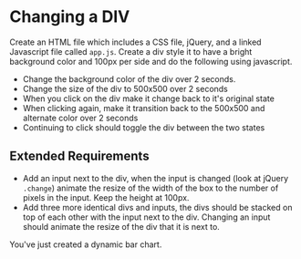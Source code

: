 # Changing a DIV

Create an HTML file which includes a CSS file, jQuery, and a linked Javascript file called `app.js`. Create a div style it to have a bright background color and 100px per side and do the following using javascript.

- Change the background color of the div over 2 seconds.
- Change the size of the div to 500x500 over 2 seconds
- When you click on the div make it change back to it's original state
- When clicking again, make it transition back to the 500x500 and alternate color over 2 seconds
- Continuing to click should toggle the div between the two states

## Extended Requirements

- Add an input next to the div, when the input is changed (look at jQuery `.change`) animate the resize of the width of the box to the number of pixels in the input. Keep the height at 100px.
- Add three more identical divs and inputs, the divs should be stacked on top of each other with the input next to the div. Changing an input should animate the resize of the div that it is next to.

You've just created a dynamic bar chart.
